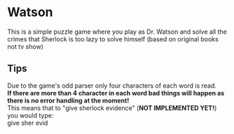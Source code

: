 Watson
======
This is a simple puzzle game where you play as Dr. Watson and solve all the crimes that Sherlock is too lazy to solve himself (based on original books not tv show)

Tips
----
Due to the game's odd parser only four characters of each word is read. <br />
**If there are more than 4 character in each word bad things will happen as there is no error handling at the moment!** <br />
This means that to "give sherlock evidence" (**NOT IMPLEMENTED YET!**) you would type: <br />
    give sher evid

